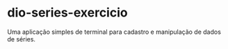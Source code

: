 # dio-series-exercicio

Uma aplicação simples de terminal para cadastro e manipulação de dados de séries.
